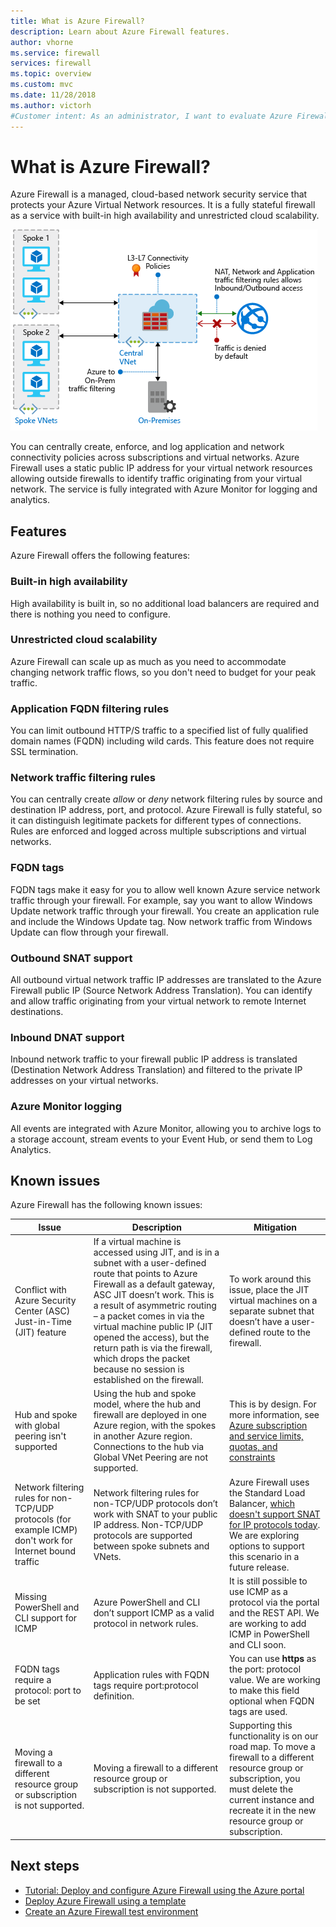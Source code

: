 ```yaml
---
title: What is Azure Firewall?
description: Learn about Azure Firewall features.
author: vhorne
ms.service: firewall
services: firewall
ms.topic: overview
ms.custom: mvc
ms.date: 11/28/2018
ms.author: victorh
#Customer intent: As an administrator, I want to evaluate Azure Firewall so I can determine if I want to use it.
---
```

# What is Azure Firewall?

Azure Firewall is a managed, cloud-based network security service that protects your Azure Virtual Network resources. It is a fully stateful firewall as a service with built-in high availability and unrestricted cloud scalability. 

![Firewall overview](media/overview/firewall-overview.png)

You can centrally create, enforce, and log application and network connectivity policies across subscriptions and virtual networks. Azure Firewall uses a static public IP address for your virtual network resources allowing outside firewalls to identify traffic originating from your virtual network.  The service is fully integrated with Azure Monitor for logging and analytics.

## Features

Azure Firewall offers the following features:

### Built-in high availability
High availability is built in, so no additional load balancers are required and there is nothing you need to configure.

### Unrestricted cloud scalability 
Azure Firewall can scale up as much as you need  to accommodate changing network traffic flows, so you don't need to budget for your peak traffic.

### Application FQDN filtering rules

You can limit outbound HTTP/S traffic to a specified list of fully qualified domain names (FQDN) including wild cards. This feature does not require SSL termination.

### Network traffic filtering rules

You can centrally create *allow* or *deny* network filtering rules by source and destination IP address, port, and protocol. Azure Firewall is fully stateful, so it can distinguish legitimate packets for different types of connections. Rules are enforced and logged across multiple subscriptions and virtual networks.

### FQDN tags

FQDN tags make it easy for you to allow well known Azure service network traffic through your firewall. For example, say you want to allow Windows Update network traffic through your firewall. You create an application rule and include the Windows Update tag. Now network traffic from Windows Update can flow through your firewall.

### Outbound SNAT support

All outbound virtual network traffic IP addresses are translated to the Azure Firewall public IP (Source Network Address Translation). You can identify and allow traffic originating from your virtual network to remote Internet destinations.

### Inbound DNAT support

Inbound network traffic to your firewall public IP address is translated (Destination Network Address Translation) and filtered to the private IP addresses on your virtual networks. 

### Azure Monitor logging

All events are integrated with Azure Monitor, allowing you to archive logs to a storage account, stream events to your Event Hub, or send them to Log Analytics.

## Known issues

Azure Firewall has the following known issues:


|Issue  |Description  |Mitigation  |
|---------|---------|---------|
|Conflict with Azure Security Center (ASC) Just-in-Time (JIT) feature|If a virtual machine is accessed using JIT, and is in a subnet with a user-defined route that points to Azure Firewall as a default gateway, ASC JIT doesn’t work. This is a result of asymmetric routing – a packet comes in via the virtual machine public IP (JIT opened the access), but the return path is via the firewall, which drops the packet because no session is established on the firewall.|To work around this issue, place the JIT virtual machines on a separate subnet that doesn’t have a user-defined route to the firewall.|
|Hub and spoke with global peering isn't supported|Using the hub and spoke model, where the hub and firewall are deployed in one Azure region, with the spokes in another Azure region. Connections to the hub via Global VNet Peering are not supported.|This is by design. For more information, see [Azure subscription and service limits, quotas, and constraints](../azure-subscription-service-limits.md#azure-firewall-limits)|
Network filtering rules for non-TCP/UDP protocols (for example ICMP) don't work for Internet bound traffic|Network filtering rules for non-TCP/UDP protocols don’t work with SNAT to your public IP address. Non-TCP/UDP protocols are supported between spoke subnets and VNets.|Azure Firewall uses the Standard Load Balancer, [which doesn't support SNAT for IP protocols today](https://docs.microsoft.com/azure/load-balancer/load-balancer-standard-overview#limitations). We are exploring options to support this scenario in a future release.|
|Missing PowerShell and CLI support for ICMP|Azure PowerShell and CLI don’t support ICMP as a valid protocol in network rules.|It is still possible to use ICMP as a protocol via the portal and the REST API. We are working to add ICMP in PowerShell and CLI soon.|
|FQDN tags require a protocol: port to be set|Application rules with FQDN tags require port:protocol definition.|You can use **https** as the port: protocol value. We are working to make this field optional when FQDN tags are used.|
|Moving a firewall to a different resource group or subscription is not supported.|Moving a firewall to a different resource group or subscription is not supported.|Supporting this functionality is on our road map. To move a firewall to a different resource group or subscription, you must delete the current instance and recreate it in the new resource group or subscription.|

## Next steps

- [Tutorial: Deploy and configure Azure Firewall using the Azure portal](tutorial-firewall-deploy-portal.md)
- [Deploy Azure Firewall using a template](deploy-template.md)
- [Create an Azure Firewall test environment](scripts/sample-create-firewall-test.md)

